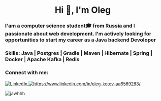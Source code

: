 <h1 align="center">Hi 👋, I'm Oleg</h1>
<h3 align="left">I'am a computer science student&#127891; from Russia and I passionate about web development.
I'm actively looking for opportunities to start my career as a Java backend Devoloper
</h3>
<!-- <h3 align="left">I'm actively looking for opportunities to start my career as a Java backend Devoloper</h3> -->
<h3 align="left">Skills: Java | Postgres | Gradle | Maven | Hibernate | Spring | Docker | Apache Kafka | Redis </h3>

<h3 align="left">Connect with me:</h3>

<p align="left">
	<a href="https://linkedin.com/in/oleg-kotov-aa6569283/" target="blank">
		<img align="center" src="https://img.shields.io/badge/LinkedIn-blue?style=for-the-badge&logo=linkedinogo&Color=white" alt="LinkedIn">
	</a>
	<a href="https://t.me/Jawhhh" target="blank"><img align="center" src="https://img.shields.io/badge/Telegram-blue?style=for-the-badge&logo=telegram&logoColor=white" alt="https://www.linkedin.com/in/oleg-kotov-aa6569283/">
	</a>
</p>

<p align="left"> <img src="https://komarev.com/ghpvc/?username=jawhhh&label=Profile%20views&color=0e75b6&style=flat" alt="jawhhh" /> </p>







<!--
**Jawhhh/Jawhhh** is a ✨ _special_ ✨ repository because its `README.md` (this file) appears on your GitHub profile.

Here are some ideas to get you started:

- 🔭 I’m currently working on ...
- 🌱 I’m currently learning ...
- 👯 I’m looking to collaborate on ...
- 🤔 I’m looking for help with ...
- 💬 Ask me about ...
- 📫 How to reach me: ...
- 😄 Pronouns: ...
- ⚡ Fun fact: ...
-->
